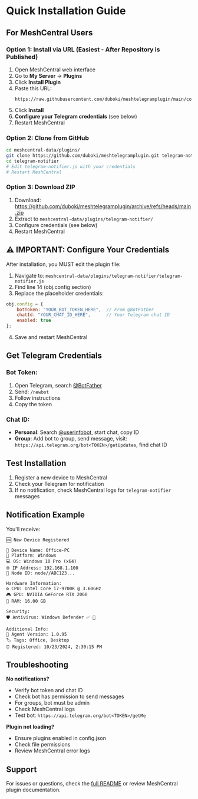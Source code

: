 # Quick Installation Guide

## For MeshCentral Users

### Option 1: Install via URL (Easiest - After Repository is Published)

1. Open MeshCentral web interface
2. Go to **My Server** → **Plugins**
3. Click **Install Plugin**
4. Paste this URL:
   ```
   https://raw.githubusercontent.com/duboki/meshtelegramplugin/main/config.json
   ```
5. Click **Install**
6. **Configure your Telegram credentials** (see below)
7. Restart MeshCentral

### Option 2: Clone from GitHub

```bash
cd meshcentral-data/plugins/
git clone https://github.com/duboki/meshtelegramplugin.git telegram-notifier
cd telegram-notifier
# Edit telegram-notifier.js with your credentials
# Restart MeshCentral
```

### Option 3: Download ZIP

1. Download: https://github.com/duboki/meshtelegramplugin/archive/refs/heads/main.zip
2. Extract to `meshcentral-data/plugins/telegram-notifier/`
3. Configure credentials (see below)
4. Restart MeshCentral

## ⚠️ IMPORTANT: Configure Your Credentials

After installation, you MUST edit the plugin file:

1. Navigate to: `meshcentral-data/plugins/telegram-notifier/telegram-notifier.js`
2. Find line 14 (obj.config section)
3. Replace the placeholder credentials:

```javascript
obj.config = {
    botToken: "YOUR_BOT_TOKEN_HERE",  // From @BotFather
    chatId: "YOUR_CHAT_ID_HERE",      // Your Telegram chat ID
    enabled: true
};
```

4. Save and restart MeshCentral

## Get Telegram Credentials

### Bot Token:
1. Open Telegram, search [@BotFather](https://t.me/BotFather)
2. Send: `/newbot`
3. Follow instructions
4. Copy the token

### Chat ID:
- **Personal**: Search [@userinfobot](https://t.me/userinfobot), start chat, copy ID
- **Group**: Add bot to group, send message, visit: `https://api.telegram.org/bot<TOKEN>/getUpdates`, find chat ID

## Test Installation

1. Register a new device to MeshCentral
2. Check your Telegram for notification
3. If no notification, check MeshCentral logs for `telegram-notifier` messages

## Notification Example

You'll receive:
```
🆕 New Device Registered

📱 Device Name: Office-PC
🔧 Platform: Windows
💻 OS: Windows 10 Pro (x64)
🌐 IP Address: 192.168.1.100
🔑 Node ID: node//ABC123...

Hardware Information:
⚙️ CPU: Intel Core i7-9700K @ 3.60GHz
🎮 GPU: NVIDIA GeForce RTX 2060
💾 RAM: 16.00 GB

Security:
🛡️ Antivirus: Windows Defender ✅ 🔄

Additional Info:
🔄 Agent Version: 1.0.95
🏷️ Tags: Office, Desktop
⏰ Registered: 10/23/2024, 2:30:15 PM
```

## Troubleshooting

**No notifications?**
- Verify bot token and chat ID
- Check bot has permission to send messages
- For groups, bot must be admin
- Check MeshCentral logs
- Test bot: `https://api.telegram.org/bot<TOKEN>/getMe`

**Plugin not loading?**
- Ensure plugins enabled in config.json
- Check file permissions
- Review MeshCentral error logs

## Support

For issues or questions, check the [full README](readme.md) or review MeshCentral plugin documentation.

